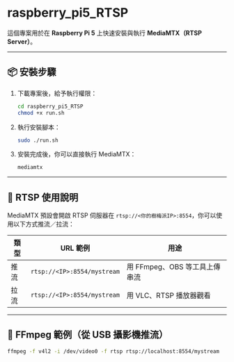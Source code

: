 # raspberry_pi5_RTSP

這個專案用於在 **Raspberry Pi 5** 上快速安裝與執行 **MediaMTX（RTSP Server）**。

---

## 📦 安裝步驟

1. 下載專案後，給予執行權限：

    ```bash
    cd raspberry_pi5_RTSP
    chmod +x run.sh
    ```

2. 執行安裝腳本：

    ```bash
    sudo ./run.sh
    ```

3. 安裝完成後，你可以直接執行 MediaMTX：

    ```bash
    mediamtx
    ```

---

## 📡 RTSP 使用說明

MediaMTX 預設會開啟 RTSP 伺服器在 `rtsp://<你的樹梅派IP>:8554`，你可以使用以下方式推流／拉流：

| 類型 | URL 範例 | 用途 |
|------|----------|------|
| 推流 | `rtsp://<IP>:8554/mystream` | 用 FFmpeg、OBS 等工具上傳串流 |
| 拉流 | `rtsp://<IP>:8554/mystream` | 用 VLC、RTSP 播放器觀看 |

---

## 🎥 FFmpeg 範例（從 USB 攝影機推流）

```bash
ffmpeg -f v4l2 -i /dev/video0 -f rtsp rtsp://localhost:8554/mystream
